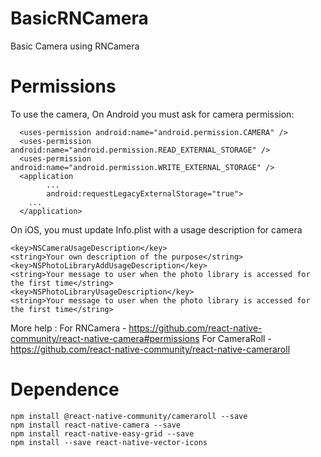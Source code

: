 # BasicRNCamera
Basic Camera using RNCamera

# Permissions

To use the camera,
On Android you must ask for camera permission:

      <uses-permission android:name="android.permission.CAMERA" />
      <uses-permission android:name="android.permission.READ_EXTERNAL_STORAGE" />
      <uses-permission android:name="android.permission.WRITE_EXTERNAL_STORAGE" />
      <application
            ...
            android:requestLegacyExternalStorage="true">
        ...
      </application>

On iOS, you must update Info.plist with a usage description for camera

    <key>NSCameraUsageDescription</key>
    <string>Your own description of the purpose</string>
    <key>NSPhotoLibraryAddUsageDescription</key>
    <string>Your message to user when the photo library is accessed for the first time</string>
    <key>NSPhotoLibraryUsageDescription</key>
    <string>Your message to user when the photo library is accessed for the first time</string>

More help : 
For RNCamera - https://github.com/react-native-community/react-native-camera#permissions
For CameraRoll - https://github.com/react-native-community/react-native-cameraroll

# Dependence

    npm install @react-native-community/cameraroll --save
    npm install react-native-camera --save
    npm install react-native-easy-grid --save
    npm install --save react-native-vector-icons
